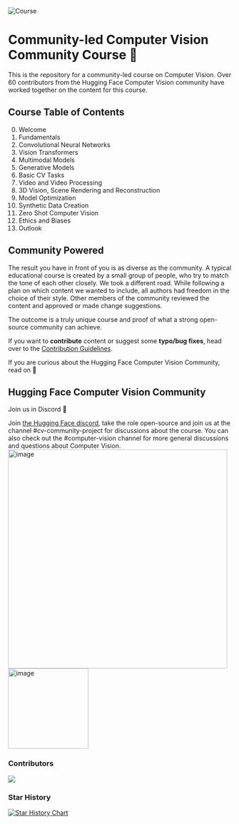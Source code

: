 ![Course](https://github.com/huggingface/computer-vision-course/assets/53175384/58e39903-5a3a-4d48-8f3c-5811f31b93b5)

# Community-led Computer Vision Community Course  🤗

This is the repository for a community-led course on Computer Vision. Over 60 contributors from the Hugging Face Computer Vision community have worked together on the content for this course.

## Course Table of Contents
0. Welcome
1. Fundamentals
2. Convolutional Neural Networks
3. Vision Transformers
4. Multimodal Models
5. Generative Models
6. Basic CV Tasks
7. Video and Video Processing
8. 3D Vision, Scene Rendering and Reconstruction
9. Model Optimization
10. Synthetic Data Creation
11. Zero Shot Computer Vision
12. Ethics and Biases
13. Outlook

## Community Powered
The result you have in front of you is as diverse as the community. A typical educational course is created by a small group of people, who try to match the tone of each other closely. We took a different road. While following a plan on which content we wanted to include, all authors had freedom in the choice of their style. Other members of the community reviewed the content and approved or made change suggestions.

The outcome is a truly unique course and proof of what a strong open-source community can achieve. 

If you want to **contribute** content or suggest some **typo/bug fixes**, head over to the [Contribution Guidelines](CONTRIBUTING.md).

If you are curious about the Hugging Face Computer Vision Community, read on 🔽


## Hugging Face Computer Vision Community
 Join us in Discord 👾

Join [the Hugging Face discord](https://discord.gg/hugging-face-879548962464493619), take the role open-source and join us at the channel #cv-community-project for discussions about the course. You can also check out the #computer-vision channel for more general discussions and questions about Computer Vision.
<img width="491" alt="image" src="https://github.com/lunarflu/fork-computer-vision-course/assets/70143200/c13d5b34-ed1c-4f12-b044-192484b94f9d">
<img width="180" alt="image" src="https://github.com/lunarflu/fork-computer-vision-course/assets/70143200/b3372a47-711f-4b43-bc85-0ba2b6f8b914">

### Contributors

<a href="https://github.com/huggingface/computer-vision-course/graphs/contributors">
  <img src="https://contrib.rocks/image?repo=huggingface/computer-vision-course" />
</a>

### Star History

[![Star History Chart](https://api.star-history.com/svg?repos=huggingface/computer-vision-course&type=Date)](https://star-history.com/#huggingface/computer-vision-course&Date)